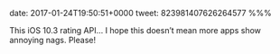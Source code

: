 date: 2017-01-24T19:50:51+0000
tweet: 823981407626264577
%%%

This iOS 10.3 rating API… I hope this doesn’t mean more apps show annoying nags. Please!
